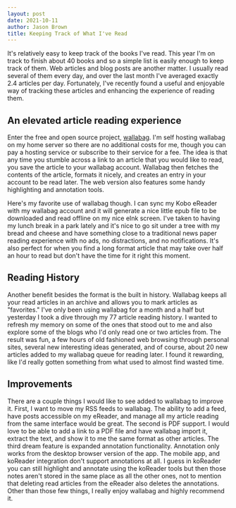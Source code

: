 ```yaml
---
layout: post
date: 2021-10-11
author: Jason Brown
title: Keeping Track of What I've Read
---
```

It's relatively easy to keep track of the books I've read. This year I'm on track to finish about 40 books and so a simple list is easily enough to keep track of them. Web articles and blog posts are another matter. I usually read several of them every day, and over the last month I've averaged exactly 2.4 articles per day. Fortunately, I've recently found a useful and enjoyable way of tracking these articles and enhancing the experience of reading them.

## An elevated article reading experience
Enter the free and open source project, [wallabag](https://github.com/wallabag/wallabag). I'm self hosting wallabag on my home server so there are no additional costs for me, though you can pay a hosting service or subscribe to their service for a fee. The idea is that any time you stumble across a link to an article that you would like to read, you save the article to your wallabag account. Wallabag then fetches the contents of the article, formats it nicely, and creates an entry in your account to be read later. The web version also features some handy highlighting and annotation tools.

Here's my favorite use of wallabag though. I can sync my Kobo eReader with my wallabag account and it will generate a nice little epub file to be downloaded and read offline on my nice eInk screen. I've taken to having my lunch break in a park lately and it's nice to go sit under a tree with my bread and cheese and have something close to a traditional news paper reading experience with no ads, no distractions, and no notifications. It's also perfect for when you find a long format article that may take over half an hour to read but don't have the time for it right this moment.

## Reading History
Another benefit besides the format is the built in history. Wallabag keeps all your read articles in an archive and allows you to mark articles as "favorites." I've only been using wallabag for a month and a half but yesterday I took a dive through my 77 article reading history. I wanted to refresh my memory on some of the ones that stood out to me and also explore some of the blogs who I'd only read one or two articles from. The result was fun, a few hours of old fashioned web browsing through personal sites, several new interesting ideas generated, and of course, about 20 new articles added to my wallabag queue for reading later. I found it rewarding, like I'd really gotten something from what used to almost find wasted time.

## Improvements
There are a couple things I would like to see added to wallabag to improve it. First, I want to move my RSS feeds to wallabag. The ability to add a feed, have posts accessible on my eReader, and manage all my article reading from the same interface would be great. The second is PDF support. I would love to be able to add a link to a PDF file and have wallabag import it, extract the text, and show it to me the same format as other articles. The third dream feature is expanded annotation functionality. Annotation only works from the desktop browser version of the app. The mobile app, and koReader integration don't support annotations at all. I guess in koReader you can still highlight and annotate using the koReader tools but then those notes aren't stored in the same place as all the other ones, not to mention that deleting read articles from the eReader also deletes the annotations. Other than those few things, I really enjoy wallabag and highly recommend it.

